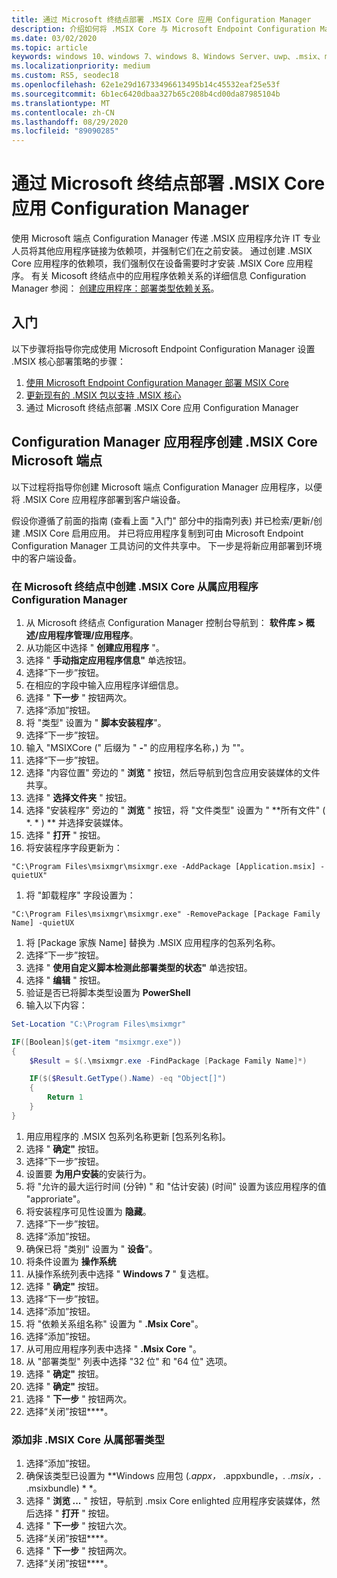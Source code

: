 ```yaml
---
title: 通过 Microsoft 终结点部署 .MSIX Core 应用 Configuration Manager
description: 介绍如何将 .MSIX Core 与 Microsoft Endpoint Configuration Manager 一起部署。
ms.date: 03/02/2020
ms.topic: article
keywords: windows 10、windows 7、windows 8、Windows Server、uwp、.msix、msixcore、1709、1703、1607、1511、1507
ms.localizationpriority: medium
ms.custom: RS5, seodec18
ms.openlocfilehash: 62e1e29d16733496613495b14c45532eaf25e53f
ms.sourcegitcommit: 6b1ec6420dbaa327b65c208b4cd00da87985104b
ms.translationtype: MT
ms.contentlocale: zh-CN
ms.lasthandoff: 08/29/2020
ms.locfileid: "89090285"
---
```

# <a name="deploy-msix-core-apps-with-microsoft-endpoint-configuration-manager"></a>通过 Microsoft 终结点部署 .MSIX Core 应用 Configuration Manager
使用 Microsoft 端点 Configuration Manager 传递 .MSIX 应用程序允许 IT 专业人员将其他应用程序链接为依赖项，并强制它们在之前安装。 通过创建 .MSIX Core 应用程序的依赖项，我们强制仅在设备需要时才安装 .MSIX Core 应用程序。 有关 Micosoft 终结点中的应用程序依赖关系的详细信息 Configuration Manager 参阅： [创建应用程序：部署类型依赖关系](/configmgr/apps/deploy-use/create-applications#bkmk_dt-depend)。

## <a name="get-started"></a>入门
以下步骤将指导你完成使用 Microsoft Endpoint Configuration Manager 设置 .MSIX 核心部署策略的步骤：

1. [使用 Microsoft Endpoint Configuration Manager 部署 MSIX Core](deploy-msix-core-with-configmgr.md)
1. [更新现有的 .MSIX 包以支持 .MSIX 核心](support-msix-core.md)
1. 通过 Microsoft 终结点部署 .MSIX Core 应用 Configuration Manager

## <a name="creating-the-msix-core-microsoft-endpoint-configuration-manager-application"></a>Configuration Manager 应用程序创建 .MSIX Core Microsoft 端点
以下过程将指导你创建 Microsoft 端点 Configuration Manager 应用程序，以便将 .MSIX Core 应用程序部署到客户端设备。
 
假设你遵循了前面的指南 (查看上面 "入门" 部分中的指南列表) 并已检索/更新/创建 .MSIX Core 启用应用。 并已将应用程序复制到可由 Microsoft Endpoint Configuration Manager 工具访问的文件共享中。 下一步是将新应用部署到环境中的客户端设备。

### <a name="create-msix-core-dependent-application-in-microsoft-endpoint-configuration-manager"></a>在 Microsoft 终结点中创建 .MSIX Core 从属应用程序 Configuration Manager
1. 从 Microsoft 终结点 Configuration Manager 控制台导航到： **软件库 > 概述/应用程序管理/应用程序**。
1. 从功能区中选择 " **创建应用程序** "。
1. 选择 " **手动指定应用程序信息"** 单选按钮。
1. 选择“下一步”按钮。
1. 在相应的字段中输入应用程序详细信息。
1. 选择 " **下一步** " 按钮两次。
1. 选择“添加”按钮。
1. 将 "类型" 设置为 " **脚本安装程序**"。
1. 选择“下一步”按钮。
1. 输入 "MSIXCore (" 后缀为 " **-**" 的应用程序名称，) 为 ""。
1. 选择“下一步”按钮。
1. 选择 "内容位置" 旁边的 " **浏览** " 按钮，然后导航到包含应用安装媒体的文件共享。
1. 选择 " **选择文件夹** " 按钮。
1. 选择 "安装程序" 旁边的 " **浏览** " 按钮，将 "文件类型" 设置为 " **所有文件" ( *. * ) ** 并选择安装媒体。
1. 选择 " **打开** " 按钮。
1. 将安装程序字段更新为： 
```batch
"C:\Program Files\msixmgr\msixmgr.exe -AddPackage [Application.msix] -quietUX"
```
1. 将 "卸载程序" 字段设置为： 
```batch
"C:\Program Files\msixmgr\msixmgr.exe" -RemovePackage [Package Family Name] -quietUX
```
1. 将 [Package 家族 Name] 替换为 .MSIX 应用程序的包系列名称。
1. 选择“下一步”按钮。
1. 选择 " **使用自定义脚本检测此部署类型的状态"** 单选按钮。
1. 选择 " **编辑** " 按钮。
1. 验证是否已将脚本类型设置为 **PowerShell**
1. 输入以下内容： 
```PowerShell
Set-Location "C:\Program Files\msixmgr"

IF([Boolean]$(get-item "msixmgr.exe"))
{
    $Result = $(.\msixmgr.exe -FindPackage [Package Family Name]*)

    IF($($Result.GetType().Name) -eq "Object[]")
    {
        Return 1
    }
}
```
1. 用应用程序的 .MSIX 包系列名称更新 [包系列名称]。
1. 选择 " **确定"** 按钮。
1. 选择“下一步”按钮。
1. 设置要 **为用户安装**的安装行为。
1. 将 "允许的最大运行时间 (分钟) " 和 "估计安装)  (时间" 设置为该应用程序的值 "approriate"。
1. 将安装程序可见性设置为 **隐藏**。
1. 选择“下一步”按钮。
1. 选择“添加”按钮。
1. 确保已将 "类别" 设置为 " **设备**"。
1. 将条件设置为 **操作系统**
1. 从操作系统列表中选择 " **Windows 7** " 复选框。
1. 选择 " **确定"** 按钮。
1. 选择“下一步”按钮。
1. 选择“添加”按钮。
1. 将 "依赖关系组名称" 设置为 " **.Msix Core**"。
1. 选择“添加”按钮。
1. 从可用应用程序列表中选择 " **.Msix Core** "。
1. 从 "部署类型" 列表中选择 "32 位" 和 "64 位" 选项。
1. 选择 " **确定"** 按钮。
1. 选择 " **确定"** 按钮。
1. 选择 " **下一步** " 按钮两次。
1. 选择“关闭”按钮****。

### <a name="add-non-msix-core-dependent-deployment-type"></a>添加非 .MSIX Core 从属部署类型
1. 选择“添加”按钮。
1. 确保该类型已设置为 **Windows 应用包 (*.appx，* .appxbundle，*. .msix，*. .msixbundle) * *。 
1. 选择 " **浏览 ...** " 按钮，导航到 .msix Core enlighted 应用程序安装媒体，然后选择 " **打开** " 按钮。
1. 选择 " **下一步** " 按钮六次。
1. 选择“关闭”按钮****。
1. 选择 " **下一步** " 按钮两次。
1. 选择“关闭”按钮****。